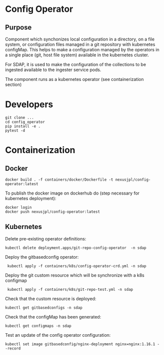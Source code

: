 # Config Operator

## Purpose

Component which synchonizes local configuration in a directory, on a file system, or configuration files managed in a git repository with kubernetes configMap.
This helps to make a configuration managed by the operators in a single place (git, host file system) available in the kubernetes cluster.

For SDAP, it is used to make the configuration of the collections to be ingested available to the ingester service pods.

The component runs as a kubernetes operator (see containerization section)

# Developers

    git clone ...
    cd config_operator
    pip install -e .
    pytest -d

# Containerization

## Docker

    docker build . -f containers/docker/Dockerfile -t nexusjpl/config-operator:latest
        
To publish the docker image on dockerhub do (step necessary for kubernetes deployment):

    docker login
    docker push nexusjpl/config-operator:latest
    
## Kubernetes

Delete pre-existing operator definitions:

    kubectl delete deployment.apps/git-repo-config-operator  -n sdap
   
Deploy the gitbasedconfig operator:

     kubectl apply -f containers/k8s/config-operator-crd.yml -n sdap
     
Deploy the git custom resource which will be synchronize with a k8s configmap

     kubectl apply -f containers/k8s/git-repo-test.yml -n sdap
     
Check that the custom resource is deployed:

    kubectl get gitbasedconfigs -n sdap
    
Check that the configMap has been generated:

    kubectl get configmaps -n sdap
    
Test an update of the config operator configuration:

    kubectl set image gitbasedconfig/nginx-deployment nginx=nginx:1.16.1 --record
    

    
    